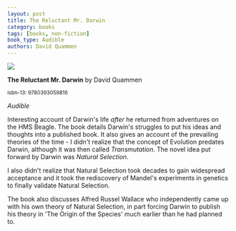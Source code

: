 ```yaml
---
layout: post
title: The Reluctant Mr. Darwin
category: books
tags: [books, non-fiction]
book_type: Audible
authors: David Quammen
---
```


<img src="https://i.gr-assets.com/images/S/compressed.photo.goodreads.com/books/1292310236l/9909669.jpg"/>

**The Reluctant Mr. Darwin** by David Quammen

<sup>isbn-13: 9780393059816</sup>

*Audible*

Interesting account of Darwin's life *after* he returned from adventures on the
HMS Beagle. The book details Darwin's struggles to put his ideas and thoughts
into a published book. It also gives an account of the prevailing theories of the
time - I didn't realize that the concept of Evolution predates Darwin, although
it was then called *Transmutation*. The novel idea put forward by Darwin was
*Natural Selection*.

I also didn't realize that Natural Selection took decades to gain widespread
acceptance and it took the rediscovery of Mandel's experiments in genetics to
finally validate Natural Selection.

The book also discusses Alfred Russel Wallace who independently came up with his
own theory of Natural Selection, in part forcing Darwin to publish his theory in
'The Origin of the Species' much earlier than he had planned to.
